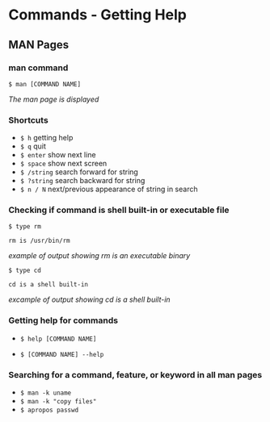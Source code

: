 # Commands - Getting Help

## MAN Pages

### man command

`$ man [COMMAND NAME]` 

*The man page is displayed*

### Shortcuts

- `$ h` getting help
- `$ q` quit
- `$ enter` show next line
- `$ space` show next screen
- `$ /string` search forward for string
- `$ ?string` search backward for string
- `$ n / N` next/previous appearance of string in search

### Checking if command is shell built-in or executable file

`$ type rm` 

    rm is /usr/bin/rm

*example of output showing rm is an executable binary*

`$ type cd`

    cd is a shell built-in

*excample of output showing cd is a shell built-in*

### Getting help for commands

- `$ help [COMMAND NAME]` 

- `$ [COMMAND NAME] --help`

### Searching for a command, feature, or keyword in all man pages

- `$ man -k uname`
- `$ man -k "copy files"`
- `$ apropos passwd`